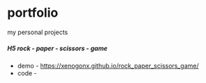 # portfolio
my personal projects
##### H5 rock - paper - scissors - game

* demo - https://xenogonx.github.io/rock_paper_scissors_game/
* code - 
